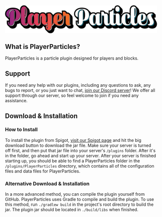 ![](PlayerParticlesBanner.png)

## What is PlayerParticles?
PlayerParticles is a particle plugin designed for players and blocks.

## Support
If you need any help with our plugins, including any questions to ask, any bugs to report, or you just want to chat, [join our Discord server](https://discord.gg/MgUsTBK)!  We offer all support through our server, so feel welcome to join if you need any assistance.

## Download & Installation
### How to Install
To install the plugin from Spigot, [visit our Spigot page](https://www.spigotmc.org/resources/playerparticles.40261/) and hit the big download button to download the jar file.  Make sure your server is turned off first, and then put that jar file into your server's `/plugins` folder.  After it's in the folder, go ahead and start up your server.  After your server is finished starting up, you should be able to find a PlayerParticles folder in the `/plugins/PlayerParticles` directory, which contains all of the configuration files and data files for PlayerParticles.

### Alternative Download & Installation
In a more advanced method, you can compile the plugin yourself from GitHub.
PlayerParticles uses Gradle to compile and build the plugin.  To use this method, run `./gradlew build` in the project's root directory to build the jar.  The plugin jar should be located in `./build/libs` when finished.
